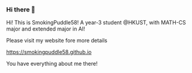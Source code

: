 ### Hi there 👋


Hi! This is SmokingPuddle58! A year-3 student @HKUST, with MATH-CS major and extended major in AI!

Please visit my website fore more details

https://smokingpuddle58.github.io

You have everything about me there!
